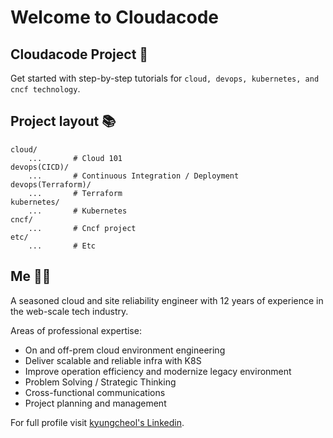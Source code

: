 # Welcome to Cloudacode

## Cloudacode Project 🚀

Get started with step-by-step tutorials for `cloud, devops, kubernetes, and cncf technology`.

## Project layout 📚

    cloud/
        ...       # Cloud 101
    devops(CICD)/
        ...       # Continuous Integration / Deployment
    devops(Terraform)/
        ...       # Terraform
    kubernetes/
        ...       # Kubernetes
    cncf/
        ...       # Cncf project
    etc/
        ...       # Etc

## Me 🧑‍🚀

A seasoned cloud and site reliability engineer with 12 years of experience in the web-scale tech industry.

Areas of professional expertise:

* On and off-prem cloud environment engineering
* Deliver scalable and reliable infra with K8S
* Improve operation efficiency and modernize legacy environment
* Problem Solving / Strategic Thinking
* Cross-functional communications
* Project planning and management 

For full profile visit [kyungcheol's Linkedin](https://www.linkedin.com/in/kyungcheol/).